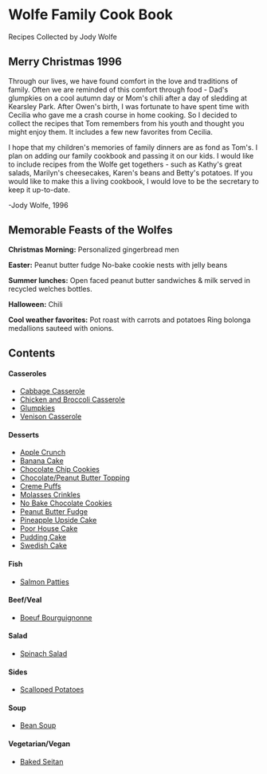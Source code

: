 # Wolfe Family Cook Book
Recipes Collected by Jody Wolfe


## Merry Christmas 1996
Through our lives, we have found comfort in the love and traditions of family.
Often we are reminded of this comfort through food - Dad's glumpkies on a cool
autumn day or Mom's chili after a day of sledding at Kearsley Park. After Owen's
birth, I was fortunate to have spent time with Cecilia who gave me a crash course
in home cooking. So I decided to collect the recipes that Tom remembers from his
youth and thought you might enjoy them. It includes a few new favorites from Cecilia.

I hope that my children's memories of family dinners are as fond as Tom's. I
plan on adding our family cookbook and passing it on our kids. I would like to
include recipes from the Wolfe get togethers - such as Kathy's great salads,
Marilyn's cheesecakes, Karen's beans and Betty's potatoes. If you would like to
make this a living cookbook, I would love to be the secretary to keep it up-to-date.

-Jody Wolfe, 1996


## Memorable Feasts of the Wolfes
**Christmas Morning:**
  Personalized gingerbread men

**Easter:**
  Peanut butter fudge
  No-bake cookie nests with jelly beans

**Summer lunches:**
  Open faced peanut butter sandwiches & milk served in recycled welches bottles.

**Halloween:**
  Chili

**Cool weather favorites:**
    Pot roast with carrots and potatoes
    Ring bolonga medallions sauteed with onions.

## Contents

#### Casseroles
* [Cabbage Casserole](https://github.com/parry-drew/Cooking/blob/master/CabbgeCasserole.md)
* [Chicken and Broccoli Casserole](https://github.com/parry-drew/Cooking/blob/master/ChickenBroccoliCasserole.md)
* [Glumpkies](https://github.com/parry-drew/Cooking/blob/master/Glumpkies.md)
* [Venison Casserole](https://github.com/parry-drew/Cooking/blob/master/VenisonCasserole.md)

#### Desserts
* [Apple Crunch](https://github.com/parry-drew/Cooking/blob/master/AppleCrunch.md)
* [Banana Cake](https://github.com/parry-drew/Cooking/blob/master/BananaCake.md)
* [Chocolate Chip Cookies](https://github.com/parry-drew/Cooking/blob/master/ChocolateChipCookies.md)
* [Chocolate/Peanut Butter Topping](https://github.com/parry-drew/Cooking/blob/master/CChocolate/PeanutButterTopping.md)
* [Creme Puffs](https://github.com/parry-drew/Cooking/blob/master/CChocolate/CremePuffs.md)
* [Molasses Crinkles](https://github.com/parry-drew/Cooking/blob/master/MolassesCrinkles.md)
* [No Bake Chocolate Cookies](https://github.com/parry-drew/Cooking/blob/master/NoBakeChocolateCookies.md)
* [Peanut Butter Fudge](https://github.com/parry-drew/Cooking/blob/master/PeanutButterFudge.md)
* [Pineapple Upside Cake](https://github.com/parry-drew/Cooking/blob/master/PineappleUpsideCake.md)
* [Poor House Cake](https://github.com/parry-drew/Cooking/blob/master/PoorHouseCake.md)
* [Pudding Cake](https://github.com/parry-drew/Cooking/blob/master/PuddingCake.md)
* [Swedish Cake](https://github.com/parry-drew/Cooking/blob/master/SwedishCake.md)

#### Fish
* [Salmon Patties](https://github.com/parry-drew/Cooking/blob/master/SalmonPatties.md)

#### Beef/Veal
* [Boeuf Bourguignonne](https://github.com/parry-drew/Cooking/blob/master/BoeufBourguignonne.md)

#### Salad
* [Spinach Salad](https://github.com/parry-drew/Cooking/blob/master/SpinachSalad.md)

#### Sides
* [Scalloped Potatoes](https://github.com/parry-drew/Cooking/blob/master/ScallopedPotatoes.md)

#### Soup
* [Bean Soup](https://github.com/parry-drew/Cooking/blob/master/BeanSoup.md)

#### Vegetarian/Vegan
* [Baked Seitan](https://github.com/parry-drew/Cooking/blob/master/BakedSeitan.md)
